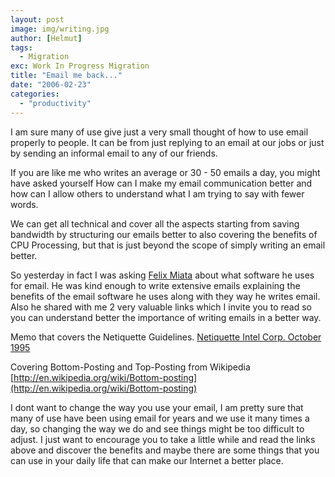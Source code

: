 ```yaml
---
layout: post
image: img/writing.jpg
author: [Helmut]
tags:
  - Migration
exc: Work In Progress Migration
title: "Email me back..."
date: "2006-02-23"
categories: 
  - "productivity"
---
```


I am sure many of use give just a very small thought of how to use email properly to people. It can be from just replying to an email at our jobs or just by sending an informal email to any of our friends.

If you are like me who writes an average or 30 - 50 emails a day, you might have asked yourself How can I make my email communication better and how can I allow others to understand what I am trying to say with fewer words.

We can get all technical and cover all the aspects starting from saving bandwidth by structuring our emails better to also covering the benefits of CPU Processing, but that is just beyond the scope of simply writing an email better.

So yesterday in fact I was asking [Felix Miata](http://mrmazda.no-ip.com/auth/auth) about what software he uses for email. He was kind enough to write extensive emails explaining the benefits of the email software he uses along with they way he writes email. Also he shared with me 2 very valuable links which I invite you to read so you can understand better the importance of writing emails in a better way.

Memo that covers the Netiquette Guidelines. [Netiquette Intel Corp. October 1995](http://www.faqs.org/rfcs/rfc1855.html)

Covering Bottom-Posting and Top-Posting from Wikipedia [http://en.wikipedia.org/wiki/Bottom-posting](http://en.wikipedia.org/wiki/Bottom-posting)

I dont want to change the way you use your email, I am pretty sure that many of use have been using email for years and we use it many times a day, so changing the way we do and see things might be too difficult to adjust. I just want to encourage you to take a little while and read the links above and discover the benefits and maybe there are some things that you can use in your daily life that can make our Internet a better place.
